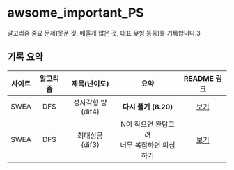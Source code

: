 # awsome_important_PS
알고리즘 중요 문제(못푼 것, 배울게 많은 것, 대표 유형 등등)를 기록합니다.3

## 기록 요약


|사이트|알고리즘|제목(난이도)|<center>요약<center>|README 링크|
|:-:|:---:|:---:|:---:|:---:|
|SWEA|DFS|정사각형 방 (dif4)|**다시 풀기 (8.20)**|[보기](https://github.com/41212a/awsome_important_PS/tree/main/dfs/SWEA_%EC%A0%95%EC%82%AC%EA%B0%81%ED%98%95%20%EB%B0%A9_D4#readme)
|SWEA|DFS|최대상금 (dif3)|N이 작으면 완탐고려<br>너무 복잡하면 의심하기|[보기](https://github.com/41212a/awsome_important_PS/tree/main/dfs/SWEA_%EC%B5%9C%EB%8C%80%20%EC%83%81%EA%B8%88_D3#readme)
